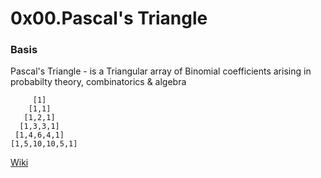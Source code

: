 # 0x00.Pascal's Triangle

### Basis
Pascal's Triangle - is a Triangular array of Binomial coefficients arising in probabilty theory, combinatorics & algebra
```
     [1]
    [1,1]
   [1,2,1]
  [1,3,3,1]
 [1,4,6,4,1]
[1,5,10,10,5,1]
```
[Wiki](https://en.wikipedia.org//wiki/Pascal's_triangle)
